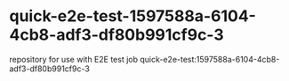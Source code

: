 # quick-e2e-test-1597588a-6104-4cb8-adf3-df80b991cf9c-3
repository for use with E2E test job quick-e2e-test:1597588a-6104-4cb8-adf3-df80b991cf9c-3
